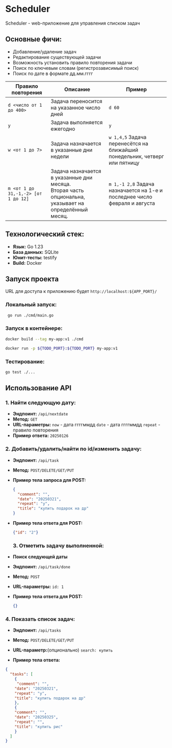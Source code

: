 # Scheduler

Scheduler - web-приложение для управления списком задач

## Основные фичи:
- Добавление/удаление задач
- Редактирование существующей задачи
- Возможность установить правило повторения задачи
- Поиск по ключевым словам (регистрозависимый поиск)
- Поиск по дате в формате дд.мм.гггг

| Правило повторения                | Описание                                                                 | Пример          |
| ---------------------------------- | ------------------------------------------------------------------------ | --------------- |
| `d <число от 1 до 400>`            | Задача переносится на указанное число дней                             | `d 60`          |
| `y`                                | Задача выполняется ежегодно                                             | `y`             |
| `w <от 1 до 7>`                    | Задача назначается в указанные дни недели                              | `w 1,4,5`  Задача перенесётся на ближайший понедельник, четверг или пятницу      |
| `m <от 1 до 31,-1,-2> [от 1 до 12]` | <div>Задача назначается в указанные дни месяца.<br>Вторая часть опциональна, указывает на определённый месяц.</div> | `m 1,-1 2,8` Задача назначается на 1-е и последнее число февраля и авгуcта|


## Технологический стек:
- **Язык:** Go 1.23
- **База данных:** SQLite
- **Юнит-тесты:** testify
- **Build:** Docker


## Запуск проекта

URL для доступа к приложению будет `http://localhost:${APP_PORT}/`

### Локальный запуск:
```bash
 go run ./cmd/main.go 
 ```

### Запуск в контейнере:

```bash
docker build --tag my-app:v1 ./cmd  
```
```bash
docker run -p ${TODO_PORT}:${TODO_PORT} my-app:v1 
```
### Тестирование:

```bash
go test ./...  
```
## Использование API

### 1. Найти следующую дату:

- **Эндпоинт:** `/api/nextdate`
- **Метод:** `GET`
- **URL-параметры:**
`now` - дата ггггммдд `date` - дата ггггммдд `repeat` - правило повторения
- **Пример ответа:**
`20250126`

### 2. Добавить/удалить/найти по id/изменить задачу:

- **Эндпоинт:** `/api/task`
- **Метод:** `POST/DELETE/GET/PUT`
- **Пример тела запроса для POST:**
  ```json
  {
    "comment": "",
    "date": "20250321",
    "repeat": "y",
    "title": "купить подарок на др"
  }
  ```
- **Пример тела ответа для POST:**
  ```json
  {"id": "2"}
  ```

  ### 3. Отметить задачу выполненной:

- **Поиск следующей даты**
- **Эндпоинт:** `/api/task/done`
- **Метод:** `POST`
- **URL-параметры:**
`id: 1` 
- **Пример тела ответа для POST:**
  ```json
  {}
  ```
### 4. Показать список задач:

- **Эндпоинт:** `/api/tasks`
- **Метод:** `POST/DELETE/GET/PUT`
- **URL-параметр:**(опционально)
`search: купить` 

- **Пример тела ответа:**

```json
{
  "tasks": [
    {
     "comment": "",
    "date": "20250321",
    "repeat": "y",
    "title": "купить подарок на др"
    },
    {
    "comment": "",
    "date": "20250325",
    "repeat": "",
    "title": "купить рис"
    }
  ]
}
